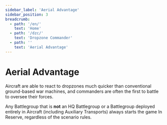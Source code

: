 ```yaml
---
sidebar_label: 'Aerial Advantage'
sidebar_position: 3
breadcrumb:
  - path: '/en/'
    text: 'Home'
  - path: '/dzc/'
    text: 'Dropzone Commander'
  - path: ''
    text: 'Aerial Advantage'
---
```


# Aerial Advantage

Aircraft are able to react to dropzones much quicker than conventional ground-based war machines, and commanders are often the first to battle to oversee their forces.

Any Battlegroup that is **not** an HQ Battlegroup or a Battlegroup deployed entirely in Aircraft (including Auxiliary Transports) always starts the game In Reserve, regardless of the scenario rules.
